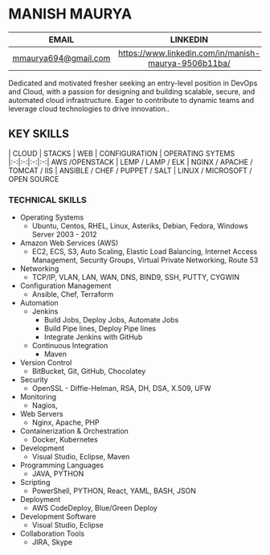 # MANISH MAURYA
| EMAIL | LINKEDIN |
| :-: | :-: |
mmaurya694@gmail.com  | https://www.linkedin.com/in/manish-maurya-9506b11ba/

Dedicated and motivated fresher seeking an entry-level position in DevOps and Cloud, with a passion for designing and building scalable, secure, and automated cloud infrastructure. Eager to contribute to dynamic teams and leverage cloud technologies to drive innovation..


## KEY SKILLS
| CLOUD | STACKS | WEB | CONFIGURATION  | OPERATING SYTEMS
|:-:|:-:|:-:|:-:|
AWS /OPENSTACK | LEMP / LAMP / ELK | NGINX / APACHE / TOMCAT / IIS | ANSIBLE / CHEF / PUPPET / SALT | LINUX / MICROSOFT / OPEN SOURCE
### TECHNICAL SKILLS
-	Operating Systems
	-	Ubuntu, Centos, RHEL, Linux, Asteriks, Debian, Fedora, Windows Server 2003 - 2012
-	Amazon Web Services (AWS)
	-	EC2, ECS, S3, Auto Scaling, Elastic Load Balancing, Internet Access Management, Security Groups, Virtual Private Networking, Route 53
-	Networking
	-	TCP/IP, VLAN, LAN, WAN, DNS, BIND9, SSH, PUTTY, CYGWIN
-	Configuration Management
	-	Ansible, Chef, Terraform
-	Automation
	-	Jenkins
		-	Build Jobs, Deploy Jobs, Automate Jobs
		-	Build Pipe lines, Deploy Pipe lines
		-	Integrate Jenkins with GitHub
	-	Continuous Integration
		-	 Maven
-	Version Control
	-	BitBucket, Git, GitHub,  Chocolatey
-	Security
	-	OpenSSL - Diffie-Helman, RSA, DH, DSA, X.509, UFW	
-	Monitoring
	-	Nagios,  
-	Web Servers
	-	Nginx, Apache, PHP	
-	Containerization & Orchestration
	-	Docker, Kubernetes
-	Development
	-	Visual Studio, Eclipse, Maven
-	Programming Languages
	-	JAVA, PYTHON
-	Scripting
	-	PowerShell, PYTHON, React, YAML, BASH, JSON
-	Deployment
	-	 AWS CodeDeploy, Blue/Green Deploy
-	Development Software
	-	Visual Studio, Eclipse
-	Collaboration Tools
	-	 JIRA, Skype
